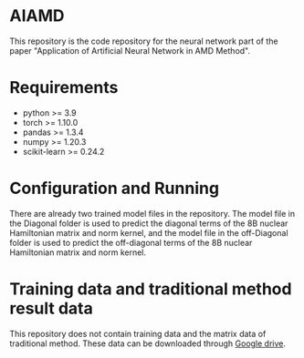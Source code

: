 # AIAMD
This repository is the code repository for the neural network part of the paper "Application of Artificial Neural Network in AMD Method".
# Requirements
 * python >= 3.9
 * torch >= 1.10.0
 * pandas >= 1.3.4
 * numpy >= 1.20.3
 * scikit-learn >= 0.24.2
# Configuration and Running
There are already two trained model files in the repository. The model file in the Diagonal folder is used to predict the diagonal terms of the 8B nuclear Hamiltonian matrix and norm kernel, and the model file in the off-Diagonal folder is used to predict the off-diagonal terms of the 8B nuclear Hamiltonian matrix and norm kernel. 
# Training data and traditional method result data
This repository does not contain training data and the matrix data of traditional method. These data can be downloaded through [Google drive](https://drive.google.com/drive/folders/1KUuhe41zsJ0BduntLzBoxdr0BX6cDv6O?usp=sharing).

